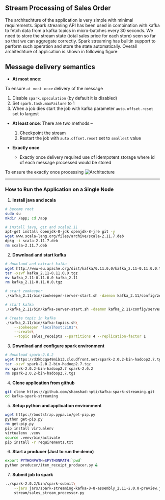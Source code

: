 Stream Processing of Sales Order
---

The architechture of the application is very simple with minimal requirements. Spark streaming API has been used in combination with kafka to fetch data from a kafka topics in micro-batches every 30 seconds. We need to store the stream state (total sales price for each store) seen so far so that we can aggregate correctly. Spark streaming has builtin support to perform such operation and store the state automatically. Overall architechture of application is shown in following figure

## Message delivery semantics
* **At most once**:

To ensure `at most once` delivery of the message 

  1. Disable `spark.speculation` (by default it is disabled)
  2. Set `spark.task.maxFailure` to 1
  3. When a job dies start the job with kafka parameter `auto.offset.reset` set to largest

* **At least once**: There are two methods –

  1. Checkpoint the stream
  2. Restart the job with `auto.offset.reset` set to `smallest` value

* **Exactly once**

  * Exactly once delivery required use of idempotent storage where id of each message processed would be stored

To ensure the exactly once processing 
![Architecture](https://storage.googleapis.com/svg-store/diagram.jpg)

---

### How to Run the Application on a Single Node

1. **Install java and scala**

```bash
# become root
sudo su
mkdir /app; cd /app

# install java, git and scala2.11
apt-get install openjdk-8-jdk openjdk-8-jre git -y
wget www.scala-lang.org/files/archive/scala-2.11.7.deb
dpkg -i scala-2.11.7.deb
rm scala-2.11.7.deb
```

2. **Download and start kafka**

```bash
# downlaod and extract kafka
wget http://www-eu.apache.org/dist/kafka/0.11.0.0/kafka_2.11-0.11.0.0.tgz
tar -xzvf kafka_2.11-0.11.0.0.tgz
mv kafka_2.11-0.11.0.0 kafka_2.11
rm kafka_2.11-0.11.0.0.tgz

# start zookeeper 
./kafka_2.11/bin/zookeeper-server-start.sh -daemon kafka_2.11/config/zookeeper.properties

# start kafka
./kafka_2.11/bin/kafka-server-start.sh -daemon kafka_2.11/config/server.properties

# Create topic in kafka
./kafka_2.11/bin/kafka-topics.sh\
	--zookeeper "localhost:2181"\
	--create\
	--topic sales_receipts --partitions 4 --replication-factor 1
```

3. **Download and configure spark environment**

```bash
# download spark-2.0.2
wget https://d3kbcqa49mib13.cloudfront.net/spark-2.0.2-bin-hadoop2.7.tgz
tar -xzvf spark-2.0.2-bin-hadoop2.7.tgz
mv spark-2.0.2-bin-hadoop2.7 spark-2.0.2
rm spark-2.0.2-bin-hadoop2.7.tgz
```

4. **Clone application from github**

```bash
git clone https://github.com/shamshad-npti/kafka-spark-streaming.git
cd kafka-spark-streaming
```

5. **Setup python and application environment**

```bash
wget https://bootstrap.pypa.io/get-pip.py
python get-pip.py
rm get-pip.py
pip install virtualenv
virtualenv .venv
source .venv/bin/activate
pip install -r requirements.txt
```

6. **Start a producer (Just to run the demo)**

```bash
export PYTHONPATH=$PYTHONPATH:`pwd`
python producer/item_receipt_producer.py &
```

7. **Submit job to spark**

```bash
../spark-2.0.2/bin/spark-submit\
 	--jars jars/spark-streaming-kafka-0-8-assembly_2.11-2.0.0-preview.jar\
 	stream/sales_stream_processor.py
```